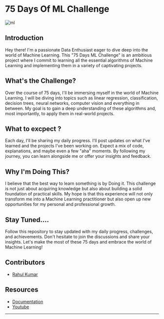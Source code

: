 # 75 Days Of ML Challenge   

![ml](https://github.com/suruchi574/75-Days-ML-Challenge/assets/84992606/ee7000db-5dec-4a20-879f-5b67185205fc)


## Introduction    

Hey there! I'm a passionate Data Enthusiast eager to dive deep into the world of Machine Learning. This "75 Days ML Challenge" is an ambitious project where I commit to learning all the essential algorithms of Machine Learning and implementing them in a variety of captivating projects.

## What's the Challenge?   

Over the course of 75 days, I'll be immersing myself in the world of Machine Learning. I will be diving into topics such as linear regression, classification, decision trees, neural networks, computer vision and everything in between. My goal is to gain a deep understanding of these algorithms and, most importantly, to apply them in real-world projects.

## What to excpect ?


Each day, I'll be sharing my daily progress. I'll post updates on what I've learned and the projects I've been working on. Expect a mix of code, explanations, and maybe even a few "aha" moments. By following my journey, you can learn alongside me or offer your insights and feedback.

## Why I'm Doing This?

I believe that the best way to learn something is by Doing it. This challenge is not just about acquiring knowledge but also about building a solid foundation of practical skills. My hope is that this experience will not only transform me into a Machine Learning practitioner but also open up new opportunities for my personal and professional growth.

## Stay Tuned....


Follow this repository to stay updated with my daily progress, challenges, and achievements. Don't hesitate to join the discussions and share your insights. Let's make the most of these 75 days and embrace the world of Machine Learning!


## Contributors
- [Rahul Kumar](https://github.com/yadhuwanshirahulr)

## Resources
- [Documentation](https://www.javatpoint.com/machine-learning)
- [Youtube](https://www.youtube.com/playlist?list=PLeo1K3hjS3uvCeTYTeyfe0-rN5r8zn9rw)

---
